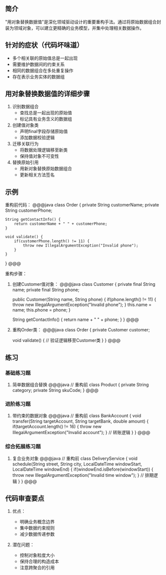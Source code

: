 ## 简介
"用对象替换数据值"是深化领域驱动设计的重要重构手法。通过将原始数据组合封装为领域对象，可以建立更精确的业务模型，并集中处理相关数据操作。

## 针对的症状（代码坏味道）
- 多个相关联的原始值总是一起出现
- 需要维护数据间的约束关系
- 相同的数据组合在多处重复操作
- 存在表示业务实体的数据组

## 用对象替换数据值的详细步骤
1. 识别数据组合
   - 查找总是一起出现的原始值
   - 标记具有业务含义的数据组
2. 创建值对象类
   - 声明final字段存储原始值
   - 添加数据校验逻辑
3. 迁移关联行为
   - 将数据处理逻辑移至新类
   - 保持值对象不可变性
4. 替换原始引用
   - 用新对象替换原始数据组合
   - 更新相关方法签名

## 示例
重构前代码：
@@@java
class Order {
    private String customerName;
    private String customerPhone;
    
    String getContactInfo() {
        return customerName + " " + customerPhone;
    }
    
    void validate() {
        if(customerPhone.length() != 11) {
            throw new IllegalArgumentException("Invalid phone");
        }
    }
}
@@@

重构步骤：
1. 创建Customer值对象：
@@@java
class Customer {
    private final String name;
    private final String phone;
    
    public Customer(String name, String phone) {
        if(phone.length() != 11) {
            throw new IllegalArgumentException("Invalid phone");
        }
        this.name = name;
        this.phone = phone;
    }
    
    String getContactInfo() {
        return name + " " + phone;
    }
}
@@@

2. 重构Order类：
@@@java
class Order {
    private Customer customer;
    
    void validate() {
        // 验证逻辑移至Customer类
    }
}
@@@

## 练习
### 基础练习题
1. 简单数据组合替换
@@@java
// 重构前
class Product {
    private String category;
    private String skuCode;
}
@@@

### 进阶练习题
1. 带约束的数据对象
@@@java
// 重构前
class BankAccount {
    void transfer(String targetAccount, String targetBank, double amount) {
        if(targetAccount.length() != 16) {
            throw new IllegalArgumentException("Invalid account");
        }
        // 转账逻辑
    }
}
@@@

### 综合拓展练习题
1. 复合业务对象
@@@java
// 重构前
class DeliveryService {
    void schedule(String street, String city, LocalDateTime windowStart, LocalDateTime windowEnd) {
        if(windowEnd.isBefore(windowStart)) {
            throw new IllegalArgumentException("Invalid time window");
        }
        // 排期逻辑
    }
}
@@@

## 代码审查要点
1. 优点：
   - 明确业务概念边界
   - 集中数据约束规则
   - 减少数据传递参数

2. 潜在问题：
   - 控制对象粒度大小
   - 保持合理的构造成本
   - 注意跨聚合的引用
